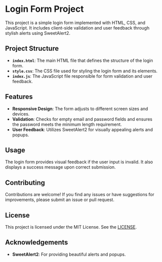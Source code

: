 
# Login Form Project

This project is a simple login form implemented with HTML, CSS, and JavaScript. It includes client-side validation and user feedback through stylish alerts using SweetAlert2.

## Project Structure

- **`index.html`**: The main HTML file that defines the structure of the login form.
- **`style.css`**: The CSS file used for styling the login form and its elements.
- **`index.js`**: The JavaScript file responsible for form validation and user feedback.

## Features

- **Responsive Design**: The form adjusts to different screen sizes and devices.
- **Validation**: Checks for empty email and password fields and ensures the password meets the minimum length requirement.
- **User Feedback**: Utilizes SweetAlert2 for visually appealing alerts and popups.

## Usage

The login form provides visual feedback if the user input is invalid. It also displays a success message upon correct submission.

## Contributing

Contributions are welcome! If you find any issues or have suggestions for improvements, please submit an issue or pull request.

## License

This project is licensed under the MIT License. See the [LICENSE](LICENSE).

## Acknowledgements

- **SweetAlert2**: For providing beautiful alerts and popups.




